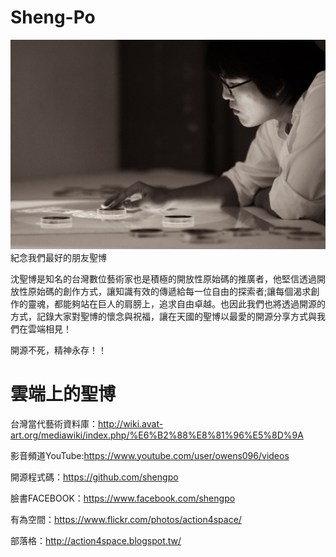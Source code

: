 Sheng-Po
========
![alt tag](https://github.com/aluanwang/Sheng-Po/blob/master/img/shengpo.jpg?raw=true)
紀念我們最好的朋友聖博

沈聖博是知名的台灣數位藝術家也是積極的開放性原始碼的推廣者，他堅信透過開放性原始碼的創作方式，讓知識有效的傳遞給每一位自由的探索者;讓每個渴求創作的靈魂，都能夠站在巨人的肩膀上，追求自由卓越。也因此我們也將透過開源的方式，記錄大家對聖博的懷念與祝福，讓在天國的聖博以最愛的開源分享方式與我們在雲端相見！

開源不死，精神永存！！

雲端上的聖博
========

台灣當代藝術資料庫：http://wiki.avat-art.org/mediawiki/index.php/%E6%B2%88%E8%81%96%E5%8D%9A

影音頻道YouTube:https://www.youtube.com/user/owens096/videos

開源程式碼：https://github.com/shengpo

臉書FACEBOOK：https://www.facebook.com/shengpo

有為空間：https://www.flickr.com/photos/action4space/

部落格：http://action4space.blogspot.tw/





